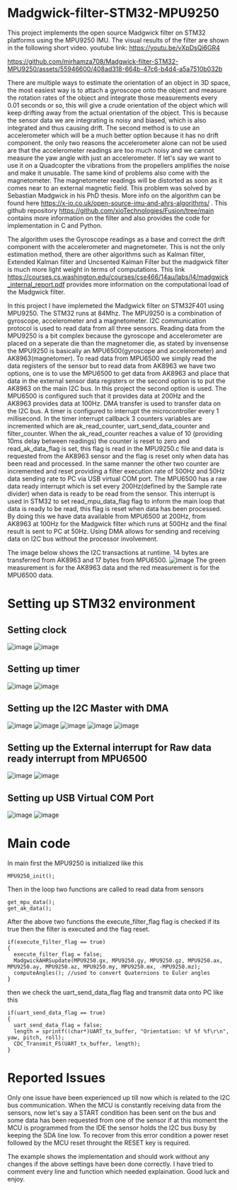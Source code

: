 # Madgwick-filter-STM32-MPU9250
This project implements the open source Madgwick filter on STM32 platforms using the MPU9250 IMU.
The visual results of the filter are shown in the following short video. youtube link: https://youtu.be/vXpDsQi6GR4

https://github.com/mirhamza708/Madgwick-filter-STM32-MPU9250/assets/55946600/408ad318-664b-47c6-b4d4-a5a7510b032b

There are multiple ways to estimate the orientation of an object in 3D space, the most easiest 
way is to attach a gyroscope onto the object and measure the rotation rates of the object and integrate
those measurements every 0.01 seconds or so, this will give a crude orientation of the object which will
keep drifting away from the actual orientation of the object. This is because the sensor data we are integrating
is noisy and biased, which is also integrated and thus causing drift. 
The second method is to use an accelerometer which will be a much better option because it has no drift component.
the only two reasons the accelerometer alone can not be used are that the accelerometer readings are too much noisy and
we cannot measure the yaw angle with just an accelerometer. If let's say we want to use it on a Quadcopter
the vibrations from the propellers amplifies the noise and make it unusable.
The same kind of problems also come with the magnetometer. The magnetometer readings will be distorted as soon as it comes 
near to an external magnetic field.
This problem was solved by Sebastian Madgwick in his PhD thesis. More info on the algorithm can be
found here https://x-io.co.uk/open-source-imu-and-ahrs-algorithms/ .
This github repository https://github.com/xioTechnologies/Fusion/tree/main contains more information on the filter and
also provides the code for implementation in C and Python.

The algorithm uses the Gyroscope readings as a base and correct the drift component with the accelerometer and magnetometer.
This is not the only estimation method, there are other algorithms such as Kalman filter, Extended Kalman filter and Uncsented Kalman Filter
but the madgwick filter is much more light weight in terms of computations. This link https://courses.cs.washington.edu/courses/cse466/14au/labs/l4/madgwick_internal_report.pdf
provides more information on the computational load of the Madgwick filter. 

In this project I have implemeted the Madgwick filter on STM32F401 using MPU9250. The STM32 runs at 84Mhz.
The MPU9250 is a combination of gyroscope, accelerometer and a magnetometer.
I2C communication protocol is used to read data from all three sensors. 
Reading data from the MPU9250 is a bit complex because the gyroscope and accelerometer are placed on a seperate die than the magnetomer die,
as stated by invensense the MPU9250 is basically an MPU6500(gyroscope and accelerometer) and AK8963(magnetomer). To read data from MPU6500
we simply read the data registers of the sensor but to read data from AK8963 we have two options, one is to use the MPU6500 to get data from
AK8963 and place that data in the external sensor data registers or the second option is to put the AK8963 on the main I2C bus. In this project
the second option is used. The MPU6500 is configured such that it provides data at 200Hz and the AK8963 provides data at 100Hz. DMA transfer is used to transfer data on the I2C bus.
A timer is configured to interrupt the microcontroller every 1 millisecond. In the timer interrupt callback 3 counters variables are incremented which are
ak_read_counter, uart_send_data_counter and filter_counter. When the ak_read_counter reaches a value of 10 (providing 10ms delay between readings)
the counter is reset to zero and read_ak_data_flag is set, this flag is read in the MPU9250.c file and data is requested from the AK8963 sensor
and the flag is reset only when data has been read and processed.
In the same manner the other two counter are incremented and reset providing a filter execution rate of 500Hz and
50Hz data sending rate to PC via USB virtual COM port. The MPU6500 has a raw data ready interrupt which is set every 200Hz(defined by the Sample rate divider)
when data is ready to be read from the sensor. This interrupt is used in STM32 to set read_mpu_data_flag flag to inform the main loop that data is ready to be read, this flag is reset when
data has been processed.
By doing this we have data available from MPU6500 at 200Hz, from AK8963 at 100Hz for the Madgwick filter which runs at 500Hz and the final result is sent to PC at 50Hz. Using DMA allows 
for sending and receiving data on I2C bus without the processor involvement.

The image below shows the I2C transactions at runtime. 14 bytes are transferred from AK8963 and 17 bytes from MPU6500.
![image](https://github.com/mirhamza708/Madgwick-filter-STM32-MPU9250/assets/55946600/ccd4f4e0-ec80-4474-8dc8-f6fbf46f7c3c)
The green measurement is for the AK8963 data and the red measurement is for the MPU6500 data.

# Setting up STM32 environment
## Setting clock
![image](https://github.com/mirhamza708/Madgwick-filter-STM32-MPU9250/assets/55946600/e74a471a-ba5b-434f-8691-af013d98b68a)
![image](https://github.com/mirhamza708/Madgwick-filter-STM32-MPU9250/assets/55946600/2f50e901-f4c4-48a5-bcd9-cd70eb40d6f5)

## Setting up timer
![image](https://github.com/mirhamza708/Madgwick-filter-STM32-MPU9250/assets/55946600/95adcbec-5841-4da2-a0a2-0a489afef01e)
![image](https://github.com/mirhamza708/Madgwick-filter-STM32-MPU9250/assets/55946600/3eafb6a8-f754-4874-9066-9f714febaa79)


## Setting up the I2C Master with DMA
![image](https://github.com/mirhamza708/Madgwick-filter-STM32-MPU9250/assets/55946600/92ae1285-d0a3-4cca-aeef-ec1bae6baffa)
![image](https://github.com/mirhamza708/Madgwick-filter-STM32-MPU9250/assets/55946600/445e88f2-ed4c-4e9d-a526-c6c92c77b23e)
![image](https://github.com/mirhamza708/Madgwick-filter-STM32-MPU9250/assets/55946600/2e28fd89-b1fa-4ca7-8d05-201e1abf3d50)
![image](https://github.com/mirhamza708/Madgwick-filter-STM32-MPU9250/assets/55946600/27550bc3-7ed0-4288-98fe-ba88b156344b)
![image](https://github.com/mirhamza708/Madgwick-filter-STM32-MPU9250/assets/55946600/ffb50c57-223d-4b50-9306-01c9a39f7c38)

## Setting up the External interrupt for Raw data ready interrupt from MPU6500
![image](https://github.com/mirhamza708/Madgwick-filter-STM32-MPU9250/assets/55946600/4aa38b17-f21e-4bb4-b75f-f637f0c87c1a)
![image](https://github.com/mirhamza708/Madgwick-filter-STM32-MPU9250/assets/55946600/790e0fd9-88ad-41dd-8b7b-42d9cf92733c)

## Setting up USB Virtual COM Port
![image](https://github.com/mirhamza708/Madgwick-filter-STM32-MPU9250/assets/55946600/3a5303b7-836b-422d-90f6-2c487cfb331e)
![image](https://github.com/mirhamza708/Madgwick-filter-STM32-MPU9250/assets/55946600/55c3f387-e8ea-46b4-991d-cee0090db4b1)

# Main code
In main first the MPU9250 is initialized like this 
```
MPU9250_init();
```

Then in the loop two functions are called to read data from sensors
```
get_mpu_data();
get_ak_data();
```

After the above two functions the execute_filter_flag flag is checked if its true then the filter is executed and the flag reset.
```
if(execute_filter_flag == true)
{
  execute_filter_flag = false;
  MadgwickAHRSupdate(MPU9250.gx, MPU9250.gy, MPU9250.gz, MPU9250.ax, MPU9250.ay, MPU9250.az, MPU9250.my, MPU9250.mx, -MPU9250.mz);
  computeAngles(); //used to convert Quaternions to Euler angles
}
```

then we check the uart_send_data_flag flag and transmit data onto PC like this
```
if(uart_send_data_flag == true)
{
  uart_send_data_flag = false;
  length = sprintf((char*)UART_tx_buffer, "Orientation: %f %f %f\r\n", yaw, pitch, roll);
  CDC_Transmit_FS(UART_tx_buffer, length);
}
```

# Reported Issues
Only one issue have been experienced up till now which is related to the I2C bus communication. When the MCU is constantly receiving data
from the sensors, now let's say a START condition has been sent on the bus and some data has been requested from one of the sensor if at this moment the 
MCU is programmed from the IDE the sensor holds the I2C bus busy by keeping the SDA line low.
To recover from this error condition a power reset followed by the MCU reset throught the RESET key is required. 


The example shows the implementation and should work without any changes if the above settings have been done correctly.
I have tried to comment every line and function which needed explaination. 
Good luck and enjoy.
